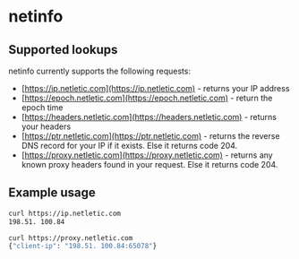 # netinfo

## Supported lookups

netinfo currently supports the following requests:

- [https://ip.netletic.com](https://ip.netletic.com) - returns your IP address
- [https://epoch.netletic.com](https://epoch.netletic.com) - return the epoch time
- [https://headers.netletic.com](https://headers.netletic.com) - returns your headers
- [https://ptr.netletic.com](https://ptr.netletic.com) - returns the reverse DNS record for your IP if it exists. Else it returns code 204.
- [https://proxy.netletic.com](https://proxy.netletic.com) - returns any known proxy headers found in your request. Else it returns code 204.

## Example usage

```bash
curl https://ip.netletic.com
198.51. 100.84

curl https://proxy.netletic.com
{"client-ip": "198.51. 100.84:65078"}
```
